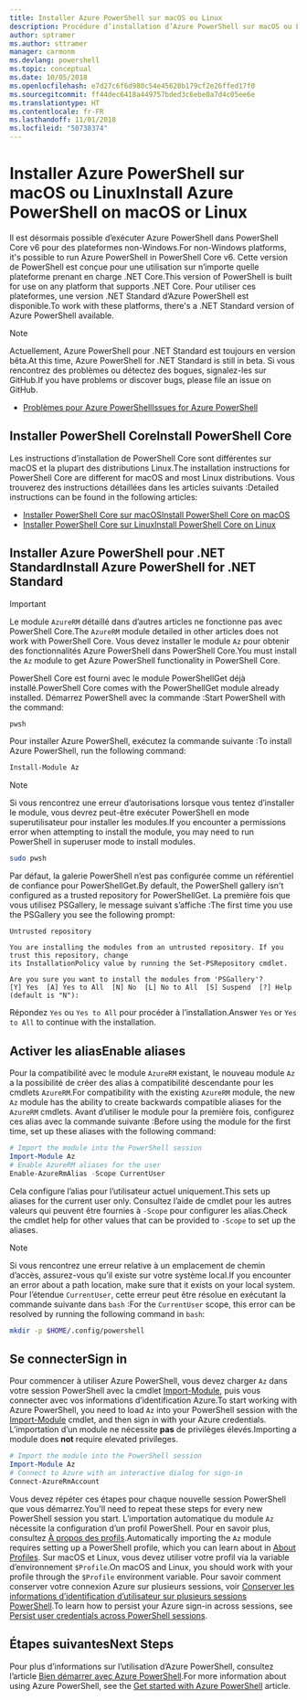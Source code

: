 ```yaml
---
title: Installer Azure PowerShell sur macOS ou Linux
description: Procédure d’installation d’Azure PowerShell sur macOS ou Linux.
author: sptramer
ms.author: sttramer
manager: carmonm
ms.devlang: powershell
ms.topic: conceptual
ms.date: 10/05/2018
ms.openlocfilehash: e7d27c6f6d980c54e45620b179cf2e26ffed17f0
ms.sourcegitcommit: ff44dec6418a449757bded3c6ebe0a7d4c05ee6e
ms.translationtype: HT
ms.contentlocale: fr-FR
ms.lasthandoff: 11/01/2018
ms.locfileid: "50738374"
---
```

# <a name="install-azure-powershell-on-macos-or-linux"></a><span data-ttu-id="64af7-103">Installer Azure PowerShell sur macOS ou Linux</span><span class="sxs-lookup"><span data-stu-id="64af7-103">Install Azure PowerShell on macOS or Linux</span></span>

<span data-ttu-id="64af7-104">Il est désormais possible d’exécuter Azure PowerShell dans PowerShell Core v6 pour des plateformes non-Windows.</span><span class="sxs-lookup"><span data-stu-id="64af7-104">For non-Windows platforms, it's possible to run Azure PowerShell in PowerShell Core v6.</span></span> <span data-ttu-id="64af7-105">Cette version de PowerShell est conçue pour une utilisation sur n’importe quelle plateforme prenant en charge .NET Core.</span><span class="sxs-lookup"><span data-stu-id="64af7-105">This version of PowerShell is built for use on any platform that supports .NET Core.</span></span> <span data-ttu-id="64af7-106">Pour utiliser ces plateformes, une version .NET Standard d’Azure PowerShell est disponible.</span><span class="sxs-lookup"><span data-stu-id="64af7-106">To work with these platforms, there's a .NET Standard version of Azure PowerShell available.</span></span>

> [!NOTE]
> <span data-ttu-id="64af7-107">Actuellement, Azure PowerShell pour .NET Standard est toujours en version bêta.</span><span class="sxs-lookup"><span data-stu-id="64af7-107">At this time, Azure PowerShell for .NET Standard is still in beta.</span></span>
> <span data-ttu-id="64af7-108">Si vous rencontrez des problèmes ou détectez des bogues, signalez-les sur GitHub.</span><span class="sxs-lookup"><span data-stu-id="64af7-108">If you have problems or discover bugs, please file an issue on GitHub.</span></span>
>
> * [<span data-ttu-id="64af7-109">Problèmes pour Azure PowerShell</span><span class="sxs-lookup"><span data-stu-id="64af7-109">Issues for Azure PowerShell</span></span>](https://github.com/azure/azure-docs-powershell/issues)

## <a name="install-powershell-core"></a><span data-ttu-id="64af7-110">Installer PowerShell Core</span><span class="sxs-lookup"><span data-stu-id="64af7-110">Install PowerShell Core</span></span>

<span data-ttu-id="64af7-111">Les instructions d’installation de PowerShell Core sont différentes sur macOS et la plupart des distributions Linux.</span><span class="sxs-lookup"><span data-stu-id="64af7-111">The installation instructions for PowerShell Core are different for macOS and most Linux distributions.</span></span>
<span data-ttu-id="64af7-112">Vous trouverez des instructions détaillées dans les articles suivants :</span><span class="sxs-lookup"><span data-stu-id="64af7-112">Detailed instructions can be found in the following articles:</span></span>

* [<span data-ttu-id="64af7-113">Installer PowerShell Core sur macOS</span><span class="sxs-lookup"><span data-stu-id="64af7-113">Install PowerShell Core on macOS</span></span>](/powershell/scripting/setup/installing-powershell-core-on-macos)
* [<span data-ttu-id="64af7-114">Installer PowerShell Core sur Linux</span><span class="sxs-lookup"><span data-stu-id="64af7-114">Install PowerShell Core on Linux</span></span>](/powershell/scripting/setup/installing-powershell-core-on-linux)

## <a name="install-azure-powershell-for-net-standard"></a><span data-ttu-id="64af7-115">Installer Azure PowerShell pour .NET Standard</span><span class="sxs-lookup"><span data-stu-id="64af7-115">Install Azure PowerShell for .NET Standard</span></span>

> [!IMPORTANT]
> <span data-ttu-id="64af7-116">Le module `AzureRM` détaillé dans d’autres articles ne fonctionne pas avec PowerShell Core.</span><span class="sxs-lookup"><span data-stu-id="64af7-116">The `AzureRM` module detailed in other articles does not work with PowerShell Core.</span></span>
> <span data-ttu-id="64af7-117">Vous devez installer le module `Az` pour obtenir des fonctionnalités Azure PowerShell dans PowerShell Core.</span><span class="sxs-lookup"><span data-stu-id="64af7-117">You must install the `Az` module to get Azure PowerShell functionality in PowerShell Core.</span></span>

<span data-ttu-id="64af7-118">PowerShell Core est fourni avec le module PowerShellGet déjà installé.</span><span class="sxs-lookup"><span data-stu-id="64af7-118">PowerShell Core comes with the PowerShellGet module already installed.</span></span> <span data-ttu-id="64af7-119">Démarrez PowerShell avec la commande :</span><span class="sxs-lookup"><span data-stu-id="64af7-119">Start PowerShell with the command:</span></span>

```bash
pwsh
```

<span data-ttu-id="64af7-120">Pour installer Azure PowerShell, exécutez la commande suivante :</span><span class="sxs-lookup"><span data-stu-id="64af7-120">To install Azure PowerShell, run the following command:</span></span>

```powershell
Install-Module Az
```

> [!NOTE]
> <span data-ttu-id="64af7-121">Si vous rencontrez une erreur d’autorisations lorsque vous tentez d’installer le module, vous devrez peut-être exécuter PowerShell en mode superutilisateur pour installer les modules.</span><span class="sxs-lookup"><span data-stu-id="64af7-121">If you encounter a permissions error when attempting to install the module, you may need to run PowerShell in superuser mode to install modules.</span></span>
>
> ```bash
> sudo pwsh
> ```

<span data-ttu-id="64af7-122">Par défaut, la galerie PowerShell n’est pas configurée comme un référentiel de confiance pour PowerShellGet.</span><span class="sxs-lookup"><span data-stu-id="64af7-122">By default, the PowerShell gallery isn't configured as a trusted repository for PowerShellGet.</span></span> <span data-ttu-id="64af7-123">La première fois que vous utilisez PSGallery, le message suivant s’affiche :</span><span class="sxs-lookup"><span data-stu-id="64af7-123">The first time you use the PSGallery you see the following prompt:</span></span>

```output
Untrusted repository

You are installing the modules from an untrusted repository. If you trust this repository, change
its InstallationPolicy value by running the Set-PSRepository cmdlet.

Are you sure you want to install the modules from 'PSGallery'?
[Y] Yes  [A] Yes to All  [N] No  [L] No to All  [S] Suspend  [?] Help (default is "N"):
```

<span data-ttu-id="64af7-124">Répondez `Yes` ou `Yes to All` pour procéder à l’installation.</span><span class="sxs-lookup"><span data-stu-id="64af7-124">Answer `Yes` or `Yes to All` to continue with the installation.</span></span>

## <a name="enable-aliases"></a><span data-ttu-id="64af7-125">Activer les alias</span><span class="sxs-lookup"><span data-stu-id="64af7-125">Enable aliases</span></span>

<span data-ttu-id="64af7-126">Pour la compatibilité avec le module `AzureRM` existant, le nouveau module `Az` a la possibilité de créer des alias à compatibilité descendante pour les cmdlets `AzureRM`.</span><span class="sxs-lookup"><span data-stu-id="64af7-126">For compatibility with the existing `AzureRM` module, the new `Az` module has the ability to create backwards compatible aliases for the `AzureRM` cmdlets.</span></span> <span data-ttu-id="64af7-127">Avant d’utiliser le module pour la première fois, configurez ces alias avec la commande suivante :</span><span class="sxs-lookup"><span data-stu-id="64af7-127">Before using the module for the first time, set up these aliases with the following command:</span></span>

```powershell
# Import the module into the PowerShell session
Import-Module Az
# Enable AzureRM aliases for the user
Enable-AzureRmAlias -Scope CurrentUser
```

<span data-ttu-id="64af7-128">Cela configure l’alias pour l’utilisateur actuel uniquement.</span><span class="sxs-lookup"><span data-stu-id="64af7-128">This sets up aliases for the current user only.</span></span> <span data-ttu-id="64af7-129">Consultez l’aide de cmdlet pour les autres valeurs qui peuvent être fournies à `-Scope` pour configurer les alias.</span><span class="sxs-lookup"><span data-stu-id="64af7-129">Check the cmdlet help for other values that can be provided to `-Scope` to set up the aliases.</span></span>

> [!NOTE]
> <span data-ttu-id="64af7-130">Si vous rencontrez une erreur relative à un emplacement de chemin d’accès, assurez-vous qu’il existe sur votre système local.</span><span class="sxs-lookup"><span data-stu-id="64af7-130">If you encounter an error about a path location, make sure that it exists on your local system.</span></span> <span data-ttu-id="64af7-131">Pour l’étendue `CurrentUser`, cette erreur peut être résolue en exécutant la commande suivante dans `bash` :</span><span class="sxs-lookup"><span data-stu-id="64af7-131">For the `CurrentUser` scope, this error can be resolved by running the following command in `bash`:</span></span>
>
> ```bash
> mkdir -p $HOME/.config/powershell
> ```

## <a name="sign-in"></a><span data-ttu-id="64af7-132">Se connecter</span><span class="sxs-lookup"><span data-stu-id="64af7-132">Sign in</span></span>

<span data-ttu-id="64af7-133">Pour commencer à utiliser Azure PowerShell, vous devez charger `Az` dans votre session PowerShell avec la cmdlet [Import-Module](/powershell/module/Microsoft.PowerShell.Core/Import-Module), puis vous connecter avec vos informations d’identification Azure.</span><span class="sxs-lookup"><span data-stu-id="64af7-133">To start working with Azure PowerShell, you need to load `Az` into your PowerShell session with the [Import-Module](/powershell/module/Microsoft.PowerShell.Core/Import-Module) cmdlet, and then sign in with your Azure credentials.</span></span> <span data-ttu-id="64af7-134">L’importation d’un module ne nécessite __pas__ de privilèges élevés.</span><span class="sxs-lookup"><span data-stu-id="64af7-134">Importing a module does __not__ require elevated privileges.</span></span>

```powershell
# Import the module into the PowerShell session
Import-Module Az
# Connect to Azure with an interactive dialog for sign-in
Connect-AzureRmAccount
```

<span data-ttu-id="64af7-135">Vous devez répéter ces étapes pour chaque nouvelle session PowerShell que vous démarrez.</span><span class="sxs-lookup"><span data-stu-id="64af7-135">You'll need to repeat these steps for every new PowerShell session you start.</span></span> <span data-ttu-id="64af7-136">L’importation automatique du module `Az` nécessite la configuration d’un profil PowerShell. Pour en savoir plus, consultez [À propos des profils](/powershell/module/microsoft.powershell.core/about/about_profiles).</span><span class="sxs-lookup"><span data-stu-id="64af7-136">Automatically importing the `Az` module requires setting up a PowerShell profile, which you can learn about in [About Profiles](/powershell/module/microsoft.powershell.core/about/about_profiles).</span></span>
<span data-ttu-id="64af7-137">Sur macOS et Linux, vous devez utiliser votre profil via la variable d’environnement `$Profile`.</span><span class="sxs-lookup"><span data-stu-id="64af7-137">On macOS and Linux, you should work with your profile through the `$Profile` environment variable.</span></span> <span data-ttu-id="64af7-138">Pour savoir comment conserver votre connexion Azure sur plusieurs sessions, voir [Conserver les informations d’identification d’utilisateur sur plusieurs sessions PowerShell](context-persistence.md).</span><span class="sxs-lookup"><span data-stu-id="64af7-138">To learn how to persist your Azure sign-in across sessions, see [Persist user credentials across PowerShell sessions](context-persistence.md).</span></span>

## <a name="next-steps"></a><span data-ttu-id="64af7-139">Étapes suivantes</span><span class="sxs-lookup"><span data-stu-id="64af7-139">Next Steps</span></span>

<span data-ttu-id="64af7-140">Pour plus d’informations sur l’utilisation d’Azure PowerShell, consultez l’article [Bien démarrer avec Azure PowerShell](get-started-azureps.md).</span><span class="sxs-lookup"><span data-stu-id="64af7-140">For more information about using Azure PowerShell, see the [Get started with Azure PowerShell](get-started-azureps.md) article.</span></span>
